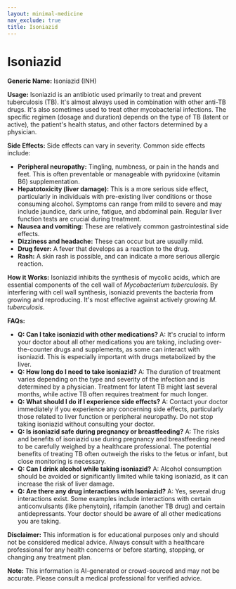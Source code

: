 ```yaml
---
layout: minimal-medicine
nav_exclude: true
title: Isoniazid
---
```


# Isoniazid

**Generic Name:** Isoniazid (INH)

**Usage:** Isoniazid is an antibiotic used primarily to treat and prevent tuberculosis (TB). It's almost always used in combination with other anti-TB drugs.  It's also sometimes used to treat other mycobacterial infections.  The specific regimen (dosage and duration) depends on the type of TB (latent or active), the patient's health status, and other factors determined by a physician.

**Side Effects:** Side effects can vary in severity. Common side effects include:

* **Peripheral neuropathy:** Tingling, numbness, or pain in the hands and feet. This is often preventable or manageable with pyridoxine (vitamin B6) supplementation.
* **Hepatotoxicity (liver damage):**  This is a more serious side effect, particularly in individuals with pre-existing liver conditions or those consuming alcohol. Symptoms can range from mild to severe and may include jaundice, dark urine, fatigue, and abdominal pain. Regular liver function tests are crucial during treatment.
* **Nausea and vomiting:** These are relatively common gastrointestinal side effects.
* **Dizziness and headache:** These can occur but are usually mild.
* **Drug fever:**  A fever that develops as a reaction to the drug.
* **Rash:**  A skin rash is possible, and can indicate a more serious allergic reaction.


**How it Works:** Isoniazid inhibits the synthesis of mycolic acids, which are essential components of the cell wall of *Mycobacterium tuberculosis*. By interfering with cell wall synthesis, isoniazid prevents the bacteria from growing and reproducing.  It's most effective against actively growing *M. tuberculosis*.

**FAQs:**

* **Q: Can I take isoniazid with other medications?** A:  It's crucial to inform your doctor about all other medications you are taking, including over-the-counter drugs and supplements, as some can interact with isoniazid.  This is especially important with drugs metabolized by the liver.
* **Q: How long do I need to take isoniazid?** A: The duration of treatment varies depending on the type and severity of the infection and is determined by a physician.  Treatment for latent TB might last several months, while active TB often requires treatment for much longer.
* **Q: What should I do if I experience side effects?** A: Contact your doctor immediately if you experience any concerning side effects, particularly those related to liver function or peripheral neuropathy.  Do not stop taking isoniazid without consulting your doctor.
* **Q: Is isoniazid safe during pregnancy or breastfeeding?** A: The risks and benefits of isoniazid use during pregnancy and breastfeeding need to be carefully weighed by a healthcare professional.  The potential benefits of treating TB often outweigh the risks to the fetus or infant, but close monitoring is necessary.
* **Q: Can I drink alcohol while taking isoniazid?** A: Alcohol consumption should be avoided or significantly limited while taking isoniazid, as it can increase the risk of liver damage.
* **Q: Are there any drug interactions with Isoniazid?** A: Yes, several drug interactions exist. Some examples include interactions with certain anticonvulsants (like phenytoin), rifampin (another TB drug) and certain antidepressants. Your doctor should be aware of all other medications you are taking.


**Disclaimer:** This information is for educational purposes only and should not be considered medical advice.  Always consult with a healthcare professional for any health concerns or before starting, stopping, or changing any treatment plan.


**Note:** This information is AI-generated or crowd-sourced and may not be accurate. Please consult a medical professional for verified advice.